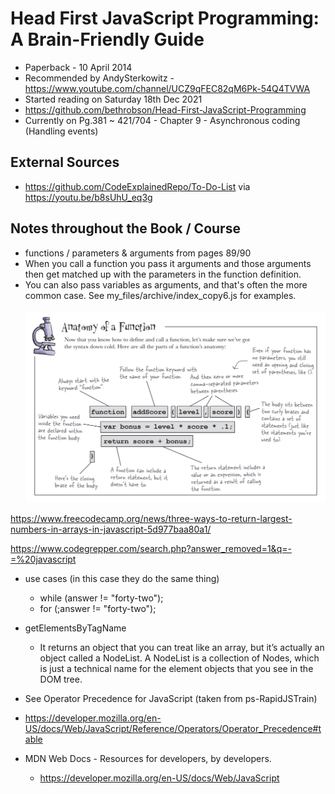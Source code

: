 # Head First JavaScript Programming: A Brain-Friendly Guide

- Paperback - 10 April 2014
- Recommended by AndySterkowitz - https://www.youtube.com/channel/UCZ9qFEC82qM6Pk-54Q4TVWA
- Started reading on Saturday 18th Dec 2021
- https://github.com/bethrobson/Head-First-JavaScript-Programming
- Currently on Pg.381 ~ 421/704 - Chapter 9 - Asynchronous coding (Handling events)

## External Sources

- https://github.com/CodeExplainedRepo/To-Do-List via https://youtu.be/b8sUhU_eq3g

## Notes throughout the Book / Course

- functions / parameters & arguments from pages 89/90
- When you call a function you pass it arguments and those arguments then get matched up with the parameters in the function definition.
- You can also pass variables as arguments, and that's often the more common case. See my_files/archive/index_copy6.js for examples.<br/><br/>
  ![](./AnatomyofaFunction.png)

https://www.freecodecamp.org/news/three-ways-to-return-largest-numbers-in-arrays-in-javascript-5d977baa80a1/

https://www.codegrepper.com/search.php?answer_removed=1&q=-=%20javascript

- use cases (in this case they do the same thing)

  - while (answer != "forty-two");
  - for (;answer != "forty-two");

- getElementsByTagName

  - It returns an object that you can treat like an array,
    but it’s actually an object called a NodeList. A NodeList is a collection of Nodes, which is just a technical name
    for the element objects that you see in the DOM tree.

- See Operator Precedence for JavaScript (taken from ps-RapidJSTrain)
- https://developer.mozilla.org/en-US/docs/Web/JavaScript/Reference/Operators/Operator_Precedence#table

- MDN Web Docs - Resources for developers, by developers.
  - https://developer.mozilla.org/en-US/docs/Web/JavaScript
